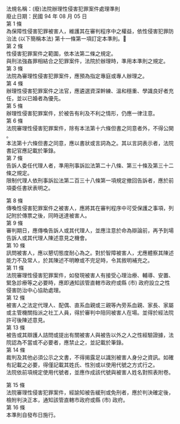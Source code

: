 法規名稱：(廢)法院辦理性侵害犯罪案件處理準則  
廢止日期：民國 94 年 08 月 05 日  
第 1 條  
為保障性侵害犯罪被害人，維護其在審判程序中之權益，依性侵害犯罪防  
治法 (以下簡稱本法) 第十一條第一項訂定本準則。￿  
第 2 條  
性侵害犯罪案件之範圍，依本法第二條之規定。  
與刑法強姦罪相結合之犯罪案件，法院於辦理時，準用本準則之規定。  
第 3 條  
法院為審理性侵害犯罪案件，應預為指定專庭或專人辦理之。  
第 4 條  
辦理性侵害犯罪案件之法官，應遴選資深幹練、溫和穩重、學識良好者充  
任，並以已婚者為優先。  
第 5 條  
辦理性侵害犯罪案件，於被告有利及不利之情形，仍應一律注意。  
第 6 條  
法院審理性侵害犯罪案件，除有本法第十六條但書之同意者外，不得公開  
。  
本法第十六條但書之同意，應以書狀或言詞為之。其以言詞表示者，法院  
書記官應記載於筆錄。  
第 7 條  
告訴人委任代理人者，準用刑事訴訟法第二十八條、第三十條及第三十二  
條之規定。  
限制代理人依刑事訴訟法第二百三十八條第一項規定撤回告訴者，應於前  
項委任書狀表明之。  


第 8 條  
傳喚性侵害犯罪案件之被害人，應將其在審判程序中可受保護之事項，列  
記附於傳票之後，同時送達被害人。  
第 9 條  
審判期日，應傳喚告訴人或其代理人，並應注意於命為辯論前，再予到場  
告訴人或其代理人陳述意見之機會。  
第 10 條  
訊問被害人，應以懇切態度耐心為之。對於智障被害人，尤應體察其陳述  
能力不及常人，於其陳述不明瞭或不完足時，令其敘明補充之。  
第 11 條  
法院審理性侵害犯罪案件，如發現被害人有接受心理治療、輔導、安置、  
緊急診療等之必要時，應即通知該管直轄市政府或縣 (市) 政府設立之性  
侵害防治中心協助處理。  
第 12 條  
被害人之法定代理人、配偶、直系血親或三親等內旁系血親、家長、家屬  
或主管機關指派之社工人員，得於審判中陪同被害人在場。並得於經法院  
許可後陳述意見。  
第 13 條  
被告或其辯護人詰問或提出有關被害人與被告以外之人之性經驗證據，法  
院認為不當或不必要者，應禁止之，並記載於筆錄。  
第 14 條  
裁判及其他必須公示之文書，不得揭露足以識別被害人身分之資訊。如確  
有記載之必要，得僅記載其姓氏、性別或以使用代號之方式行之。  
法院依前項規定使用代號者，並應作成該代號與被害人姓名對照表附卷。  


第 15 條  
法院審理性侵害犯罪案件，經諭知被告緩刑或免刑者，應於判決確定後，  
檢附判決正本，通知該管直轄市政府或縣 (市) 政府。  
第 16 條  
本準則自發布日施行。  


